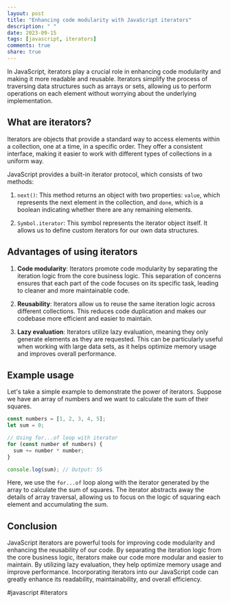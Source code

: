 ```yaml
---
layout: post
title: "Enhancing code modularity with JavaScript iterators"
description: " "
date: 2023-09-15
tags: [javascript, iterators]
comments: true
share: true
---
```


In JavaScript, iterators play a crucial role in enhancing code modularity and making it more readable and reusable. Iterators simplify the process of traversing data structures such as arrays or sets, allowing us to perform operations on each element without worrying about the underlying implementation.

## What are iterators?

Iterators are objects that provide a standard way to access elements within a collection, one at a time, in a specific order. They offer a consistent interface, making it easier to work with different types of collections in a uniform way.

JavaScript provides a built-in iterator protocol, which consists of two methods:

1. `next()`: This method returns an object with two properties: `value`, which represents the next element in the collection, and `done`, which is a boolean indicating whether there are any remaining elements.

2. `Symbol.iterator`: This symbol represents the iterator object itself. It allows us to define custom iterators for our own data structures.

## Advantages of using iterators

1. **Code modularity**: Iterators promote code modularity by separating the iteration logic from the core business logic. This separation of concerns ensures that each part of the code focuses on its specific task, leading to cleaner and more maintainable code.

2. **Reusability**: Iterators allow us to reuse the same iteration logic across different collections. This reduces code duplication and makes our codebase more efficient and easier to maintain.

3. **Lazy evaluation**: Iterators utilize lazy evaluation, meaning they only generate elements as they are requested. This can be particularly useful when working with large data sets, as it helps optimize memory usage and improves overall performance.

## Example usage

Let's take a simple example to demonstrate the power of iterators. Suppose we have an array of numbers and we want to calculate the sum of their squares.

```javascript
const numbers = [1, 2, 3, 4, 5];
let sum = 0;

// Using for...of loop with iterator
for (const number of numbers) {
  sum += number * number;
}

console.log(sum); // Output: 55
```

Here, we use the `for...of` loop along with the iterator generated by the array to calculate the sum of squares. The iterator abstracts away the details of array traversal, allowing us to focus on the logic of squaring each element and accumulating the sum.

## Conclusion

JavaScript iterators are powerful tools for improving code modularity and enhancing the reusability of our code. By separating the iteration logic from the core business logic, iterators make our code more modular and easier to maintain. By utilizing lazy evaluation, they help optimize memory usage and improve performance. Incorporating iterators into our JavaScript code can greatly enhance its readability, maintainability, and overall efficiency.

#javascript #iterators